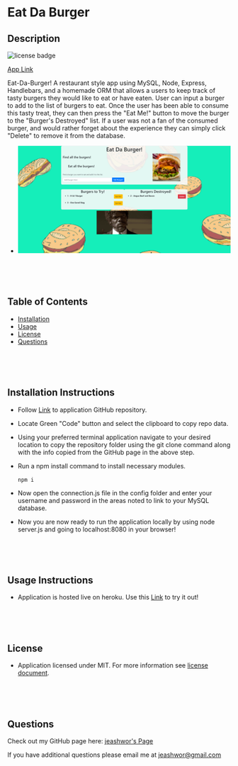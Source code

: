 # Eat Da Burger

## Description  
![license badge](https://img.shields.io/badge/license-MIT-brightgreen)

[App Link](https://peaceful-hamlet-07367.herokuapp.com/)

Eat-Da-Burger! A restaurant style app using MySQL, Node, Express, Handlebars, and a homemade ORM that allows a users to keep track of tasty burgers they would like to eat or have eaten.  User can input a burger to add to the list of burgers to eat.  Once the user has been able to consume this tasty treat, they can then press the "Eat Me!" button to move the burger to the "Burger's Destroyed" list.  If a user was not a fan of the consumed burger, and would rather forget about the experience they can simply click "Delete" to remove it from the database. 

* ![Screen Shot](./public/assets/images/Screenshot.png)

<br>
<br>
<br>

## Table of Contents  
  
* [Installation](installation-instructions)  
* [Usage](#usage-instructions)  
* [License](#license)  
* [Questions](#questions)

<br>
<br>
<br>

## Installation Instructions

* Follow [Link](https://github.com/jeashwor/JEA-Eat_Da_Burger) to application GitHub repository.

* Locate Green "Code" button and select the clipboard to copy repo data.

* Using your preferred terminal application navigate to your desired location to copy the repository folder using the git clone command along with the info copied from the GitHub page in the above step.

* Run a npm install command to install necessary modules.

    ```
    npm i
    ```

* Now open the connection.js file in the config folder and enter your username and password in the areas noted to link to your MySQL database.

* Now you are now ready to run the application locally by using node server.js and going to localhost:8080 in your browser!

<br>
<br>
<br>

## Usage Instructions

* Application is hosted live on heroku.  Use this [Link](https://peaceful-hamlet-07367.herokuapp.com/) to try it out!

<br>
<br>
<br>

## License

* Application licensed under MIT.  For more information see [license document](./LICENSE).
  
<br>
<br>
<br>

## Questions

Check out my GitHub page here:  [jeashwor's Page](https://github.com/jeashwor)

If you have additional questions please email me at jeashwor@gmail.com